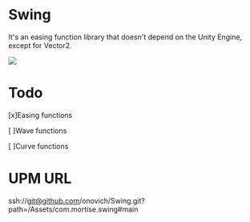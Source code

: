 # Swing
It's an easing function library that doesn't depend on the Unity Engine, except for Vector2.

![](https://github.com/onovich/Swing/blob/main/Assets/com.mortise.swing/Sample/Art/spr_scr_shoot.png)

# Todo
[x]Easing functions

[ ]Wave functions

[ ]Curve functions

# UPM URL
ssh://git@github.com/onovich/Swing.git?path=/Assets/com.mortise.swing#main
